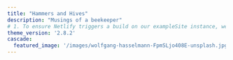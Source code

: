 ```yaml
---
title: "Hammers and Hives"
description: "Musings of a beekeeper"
# 1. To ensure Netlify triggers a build on our exampleSite instance, we need to change a file in the exampleSite directory.
theme_version: '2.8.2'
cascade:
  featured_image: '/images/wolfgang-hasselmann-FpmSLjo408E-unsplash.jpg'
---
```

